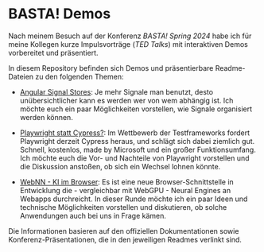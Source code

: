 # BASTA! Demos

Nach meinem Besuch auf der Konferenz _BASTA! Spring 2024_ habe ich für meine Kollegen kurze Impulsvorträge (_TED Talks_) mit interaktiven Demos vorbereitet und präsentiert.

In diesem Repository befinden sich Demos und präsentierbare Readme-Dateien zu den folgenden Themen:

- [Angular Signal Stores](src): Je mehr Signale man benutzt, desto unübersichtlicher kann es werden wer von wem abhängig ist.
  Ich möchte euch ein paar Möglichkeiten vorstellen, wie Signale organisiert werden können.

- [Playwright statt Cypress?](tests): Im Wettbewerb der Testframeworks fordert Playwright derzeit Cypress heraus, und schlägt sich dabei ziemlich gut.
  Schnell, kostenlos, made by Microsoft und ein großer Funktionsumfang.
  Ich möchte euch die Vor- und Nachteile von Playwright vorstellen und die Diskussion anstoßen, ob sich ein Wechsel lohnen könnte.

- [WebNN - KI im Browser](webnn): Es ist eine neue Browser-Schnittstelle in Entwicklung die - vergleichbar mit WebGPU - Neural Engines an Webapps durchreicht.
  In dieser Runde möchte ich ein paar Ideen und technische Möglichkeiten vorstellen und diskutieren, ob solche Anwendungen auch bei uns in Frage kämen.

Die Informationen basieren auf den offiziellen Dokumentationen sowie Konferenz-Präsentationen, die in den jeweiligen Readmes verlinkt sind.
